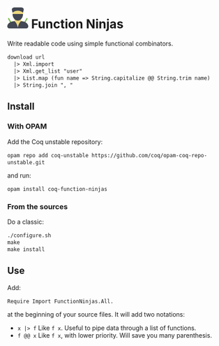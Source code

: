 # ![Logo](https://raw.githubusercontent.com/clarus/icons/master/ninja-48.png) Function Ninjas
Write readable code using simple functional combinators.

    download url
      |> Xml.import
      |> Xml.get_list "user"
      |> List.map (fun name => String.capitalize @@ String.trim name)
      |> String.join ", "

## Install
### With OPAM
Add the Coq unstable repository:

    opam repo add coq-unstable https://github.com/coq/opam-coq-repo-unstable.git

and run:

    opam install coq-function-ninjas

### From the sources
Do a classic:

    ./configure.sh
    make
    make install

## Use
Add:

    Require Import FunctionNinjas.All.

at the beginning of your source files. It will add two notations:
* `x |> f` Like `f x`. Useful to pipe data through a list of functions.
* `f @@ x` Like `f x`, with lower priority. Will save you many parenthesis.